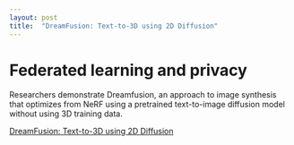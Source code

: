 ```yaml
---
layout: post
title:  "DreamFusion: Text-to-3D using 2D Diffusion"
---
```


# Federated learning and privacy

Researchers demonstrate Dreamfusion, an approach to image synthesis that optimizes from NeRF using a pretrained text-to-image diffusion model without using 3D training data.

[DreamFusion: Text-to-3D using 2D Diffusion](https://dreamfusion3d.github.io/)
